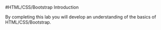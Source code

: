 #HTML/CSS/Bootstrap Introduction

By completing this lab you will develop an understanding of the basics of HTML/CSS/Bootstrap. 
